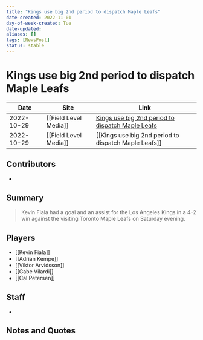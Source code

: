 ```yaml
---
title: "Kings use big 2nd period to dispatch Maple Leafs"
date-created: 2022-11-01
day-of-week-created: Tue
date-updated: 
aliases: []
tags: [NewsPost]
status: stable
---
```


# Kings use big 2nd period to dispatch Maple Leafs

| Date       | Site                  | Link                                                                                                                                   |
| ---------- | --------------------- | -------------------------------------------------------------------------------------------------------------------------------------- |
| 2022-10-29 | [[Field Level Media]] | [Kings use big 2nd period to dispatch Maple Leafs](https://fieldlevelmedia.com/news/kings-use-big-2nd-period-to-dispatch-maple-leafs/) |
| 2022-10-29 | [[Field Level Media]] | [[Kings use big 2nd period to dispatch Maple Leafs]]                                                                                   |

## Contributors
- 


## Summary
> Kevin Fiala had a goal and an assist for the Los Angeles Kings in a 4-2 win against the visiting Toronto Maple Leafs on Saturday evening.


## Players
- [[Kevin Fiala]]
- [[Adrian Kempe]]
- [[Viktor Arvidsson]]
- [[Gabe Vilardi]]
- [[Cal Petersen]]


## Staff
- 


## Notes and Quotes
> 


